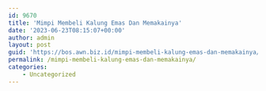```yaml
---
id: 9670
title: 'Mimpi Membeli Kalung Emas Dan Memakainya'
date: '2023-06-23T08:15:07+00:00'
author: admin
layout: post
guid: 'https://bos.awn.biz.id/mimpi-membeli-kalung-emas-dan-memakainya/'
permalink: /mimpi-membeli-kalung-emas-dan-memakainya/
categories:
    - Uncategorized
---
```


